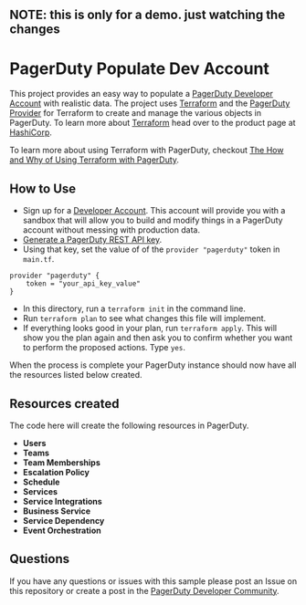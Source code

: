 ## NOTE: this is only for a demo. just watching the changes
# PagerDuty Populate Dev Account
This project provides an easy way to populate a [PagerDuty Developer Account](https://developer.pagerduty.com/sign-up/) with realistic data. The project uses [Terraform](https://www.terraform.io/) and the [PagerDuty Provider](https://registry.terraform.io/providers/PagerDuty/pagerduty/latest/docs) for Terraform to create and manage the various objects in PagerDuty. To learn more about [Terraform](https://www.terraform.io/) head over to the product page at [HashiCorp](https://www.hashicorp.com/).

To learn more about using Terraform with PagerDuty, checkout [The How and Why of Using Terraform with PagerDuty](https://www.pagerduty.com/eng/how-why-terraform/).

## How to Use
- Sign up for a [Developer Account](https://developer.pagerduty.com/sign-up/). This account will provide you with a sandbox that will allow you to build and modify things in a PagerDuty account without messing with production data.
- [Generate a PagerDuty REST API key](https://support.pagerduty.com/docs/generating-api-keys).
- Using that key, set the value of of the `provider "pagerduty"` token in `main.tf`.

```
provider "pagerduty" {
    token = "your_api_key_value"
}
```
- In this directory, run a `terraform init` in the command line.
- Run `terraform plan` to see what changes this file will implement. 
- If everything looks good in your plan, run `terraform apply`. This will show you the plan again and then ask you to confirm whether you want to perform the proposed actions. Type `yes`. 

When the process is complete your PagerDuty instance should now have all the resources listed below created. 

## Resources created
The code here will create the following resources in PagerDuty.

- **Users**
- **Teams**
- **Team Memberships**
- **Escalation Policy**
- **Schedule**
- **Services**
- **Service Integrations**
- **Business Service**
- **Service Dependency**
- **Event Orchestration**

## Questions
If you have any questions or issues with this sample please post an Issue on this repository or create a post in the [PagerDuty Developer Community](https://community.pagerduty.com/forum/c/developer).